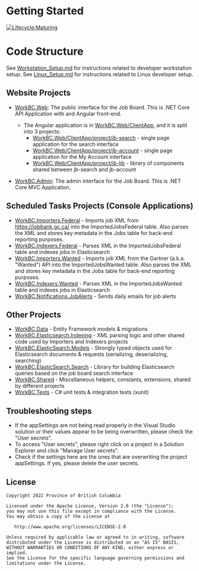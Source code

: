 # Getting Started

[![Lifecycle:Maturing](https://img.shields.io/badge/Lifecycle-Maturing-007EC6)](https://github.com/bcgov/workbc-main)

# Code Structure

See [Workstation_Setup.md](docs/Workstation_Setup.md) for instructions related to developer workstation setup.
See [Linux_Setup.md](docs/Linux_Setup.md) for instructions related to Linux developer setup.

## Website Projects

* [WorkBC.Web](src/WorkBC.Web):  The public interface for the Job Board.  This is .NET Core API Application with and Angular front-end.
    * The Angular application is in [WorkBC.Web/ClientApp](src/WorkBC.Web/ClientApp), and it is split into 3 projects:
        * [WorkBC.Web/ClientApp/project/jb-search](src/WorkBC.Web/ClientApp/project/jb-search) - single page application for the search interface
        * [WorkBC.Web/ClientApp/project/jb-account](src/WorkBC.Web/ClientApp/project/jb-account) - single page application for the My Account interface
        * [WorkBC.Web/ClientApp/project/jb-lib](src/WorkBC.Web/ClientApp/project/jb-lib) - library of components shared between jb-search and jb-account

* [WorkBC.Admin](src/WorkBC.Admin):  The admin interface for the Job Board.  This is .NET Core MVC Application.

## Scheduled Tasks Projects (Console Applications)

* [WorkBC.Importers.Federal](src/WorkBC.Importers.Federal) - Imports job XML from https://jobbank.gc.ca/ into the ImportedJobsFederal table. Also parses the XML and stores key metadata in the Jobs table for back-end reporting purposes.
* [WorkBC.Indexers.Federal](src/WorkBC.Indexers.Federal) - Parses XML in the ImportedJobsFederal table and indexes jobs in Elasticsearch
* [WorkBC.Importers.Wanted](src/WorkBC.Importers.Wanted) - Imports job XML from the Gartner (a.k.a. "Wanted") API into the ImportedJobsWanted table. Also parses the XML and stores key metadata in the Jobs table for back-end reporting purposes.
* [WorkBC.Indexers.Wanted](src/WorkBC.Indexers.Wanted) - Parses XML in the ImportedJobsWanted table and indexes jobs in Elasticsearch
* [WorkBC.Notifications.JobAlerts](src/WorkBC.Notifications.JobAlerts) - Sends daily emails for job alerts

## Other Projects

* [WorkBC.Data](src/WorkBC.Data) - Entity Framework models & migrations
* [WorkBC.Elasticsearch.Indexing](src/WorkBC.Elasticsearch.Indexing) - XML parsing logic and other shared code used by Importers and Indexers projects
* [WorkBC.ElasticSearch.Models](src/WorkBC.ElasticSearch.Models) - Strongly typed objects used for Elasticsearch documents & requests (serializing, deserializing, searching)
* [WorkBC.ElasticSearch.Search](src/WorkBC.ElasticSearch.Search) - Library for building Elasticsearch queries based on the job board search interface
* [WorkBC.Shared](src/WorkBC.Shared) - Miscellaneous helpers, constants, extensions, shared by different projects
* [WorkBC.Tests](src/WorkBC.Tests) - C# unit tests & integration tests (xunit)

## Troubleshooting steps

* If the appSettings are not being read properly in the Visual Studio solution or their values appear to be being overwritten, please check the "User secrets".
* To access "User secrets", please right click on a project in a Solution Explorer and click "Manage User secrets".
* Check if the settings here are the ones that are overwriting the project appSettings. If yes, please delete the user secrets.

## License

    Copyright 2022 Province of British Columbia

    Licensed under the Apache License, Version 2.0 (the "License");
    you may not use this file except in compliance with the License.
    You may obtain a copy of the License at

       http://www.apache.org/licenses/LICENSE-2.0

    Unless required by applicable law or agreed to in writing, software
    distributed under the License is distributed on an "AS IS" BASIS,
    WITHOUT WARRANTIES OR CONDITIONS OF ANY KIND, either express or implied.
    See the License for the specific language governing permissions and
    limitations under the License.
